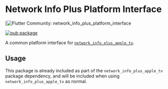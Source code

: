 # Network Info Plus Platform Interface

[![Flutter Community: network_info_plus_platform_interface](https://github.com/epam-cross-platform-lab/network_info_plus_apple_tv)

[![pub package](https://img.shields.io/pub/v/network_info_plus_platform_interface.svg)](https://pub.dev/packages/network_info_plus_platform_interface)

A common platform interface for [`network_info_plus_apple_tv`](https://pub.dev/packages/network_info_plus_apple_tv).

## Usage

This package is already included as part of the `network_info_plus_apple_tv` package dependency, and will
be included when using `network_info_plus_apple_tv` as normal.
